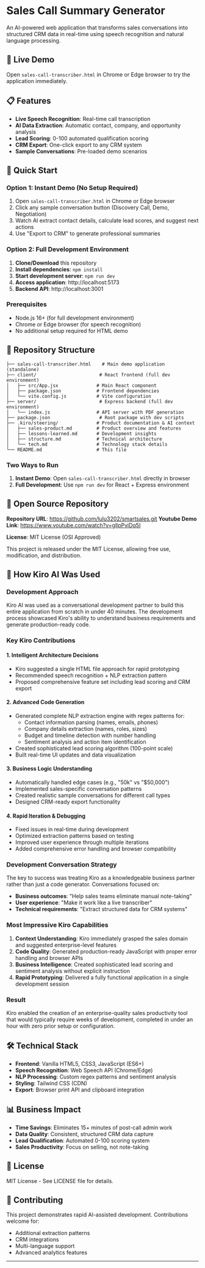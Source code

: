 # Sales Call Summary Generator

An AI-powered web application that transforms sales conversations into structured CRM data in real-time using speech recognition and natural language processing.

## 🚀 Live Demo

Open `sales-call-transcriber.html` in Chrome or Edge browser to try the application immediately.

## 📋 Features

- **Live Speech Recognition**: Real-time call transcription
- **AI Data Extraction**: Automatic contact, company, and opportunity analysis
- **Lead Scoring**: 0-100 automated qualification scoring
- **CRM Export**: One-click export to any CRM system
- **Sample Conversations**: Pre-loaded demo scenarios

## 🎯 Quick Start

### Option 1: Instant Demo (No Setup Required)

1. Open `sales-call-transcriber.html` in Chrome or Edge browser
2. Click any sample conversation button (Discovery Call, Demo, Negotiation)
3. Watch AI extract contact details, calculate lead scores, and suggest next actions
4. Use "Export to CRM" to generate professional summaries

### Option 2: Full Development Environment

1. **Clone/Download** this repository
2. **Install dependencies**: `npm install`
3. **Start development server**: `npm run dev`
4. **Access application**: http://localhost:5173
5. **Backend API**: http://localhost:3001

### Prerequisites

- Node.js 16+ (for full development environment)
- Chrome or Edge browser (for speech recognition)
- No additional setup required for HTML demo

## 📂 Repository Structure

```
├── sales-call-transcriber.html    # Main demo application (standalone)
├── client/                       # React frontend (full dev environment)
│   ├── src/App.jsx              # Main React component
│   ├── package.json             # Frontend dependencies
│   └── vite.config.js           # Vite configuration
├── server/                       # Express backend (full dev environment)
│   └── index.js                 # API server with PDF generation
├── package.json                  # Root package with dev scripts
├── .kiro/steering/              # Product documentation & AI context
│   ├── sales-product.md         # Product overview and features
│   ├── lessons-learned.md       # Development insights
│   ├── structure.md             # Technical architecture
│   └── tech.md                  # Technology stack details
└── README.md                    # This file
```

### Two Ways to Run

1. **Instant Demo**: Open `sales-call-transcriber.html` directly in browser
2. **Full Development**: Use `npm run dev` for React + Express environment

## 🔗 Open Source Repository

**Repository URL**: https://github.com/lulu3202/smartsales.git
**Youtube Demo Link**: https://www.youtube.com/watch?v=gllpPviDq5I

**License**: MIT License (OSI Approved)

This project is released under the MIT License, allowing free use, modification, and distribution.

## 🤖 How Kiro AI Was Used

### Development Approach

Kiro AI was used as a conversational development partner to build this entire application from scratch in under 40 minutes. The development process showcased Kiro's ability to understand business requirements and generate production-ready code.

### Key Kiro Contributions

#### 1. **Intelligent Architecture Decisions**

- Kiro suggested a single HTML file approach for rapid prototyping
- Recommended speech recognition + NLP extraction pattern
- Proposed comprehensive feature set including lead scoring and CRM export

#### 2. **Advanced Code Generation**

- Generated complete NLP extraction engine with regex patterns for:
  - Contact information parsing (names, emails, phones)
  - Company details extraction (names, roles, sizes)
  - Budget and timeline detection with number handling
  - Sentiment analysis and action item identification
- Created sophisticated lead scoring algorithm (100-point scale)
- Built real-time UI updates and data visualization

#### 3. **Business Logic Understanding**

- Automatically handled edge cases (e.g., "50k" vs "$50,000")
- Implemented sales-specific conversation patterns
- Created realistic sample conversations for different call types
- Designed CRM-ready export functionality

#### 4. **Rapid Iteration & Debugging**

- Fixed issues in real-time during development
- Optimized extraction patterns based on testing
- Improved user experience through multiple iterations
- Added comprehensive error handling and browser compatibility

### Development Conversation Strategy

The key to success was treating Kiro as a knowledgeable business partner rather than just a code generator. Conversations focused on:

- **Business outcomes**: "Help sales teams eliminate manual note-taking"
- **User experience**: "Make it work like a live transcriber"
- **Technical requirements**: "Extract structured data for CRM systems"

### Most Impressive Kiro Capabilities

1. **Context Understanding**: Kiro immediately grasped the sales domain and suggested enterprise-level features
2. **Code Quality**: Generated production-ready JavaScript with proper error handling and browser APIs
3. **Business Intelligence**: Created sophisticated lead scoring and sentiment analysis without explicit instruction
4. **Rapid Prototyping**: Delivered a fully functional application in a single development session

### Result

Kiro enabled the creation of an enterprise-quality sales productivity tool that would typically require weeks of development, completed in under an hour with zero prior setup or configuration.

## 🛠 Technical Stack

- **Frontend**: Vanilla HTML5, CSS3, JavaScript (ES6+)
- **Speech Recognition**: Web Speech API (Chrome/Edge)
- **NLP Processing**: Custom regex patterns and sentiment analysis
- **Styling**: Tailwind CSS (CDN)
- **Export**: Browser print API and clipboard integration

## 📊 Business Impact

- **Time Savings**: Eliminates 15+ minutes of post-call admin work
- **Data Quality**: Consistent, structured CRM data capture
- **Lead Qualification**: Automated 0-100 scoring system
- **Sales Productivity**: Focus on selling, not note-taking

## 📄 License

MIT License - See LICENSE file for details.

## 🤝 Contributing

This project demonstrates rapid AI-assisted development. Contributions welcome for:

- Additional extraction patterns
- CRM integrations
- Multi-language support
- Advanced analytics features

---

